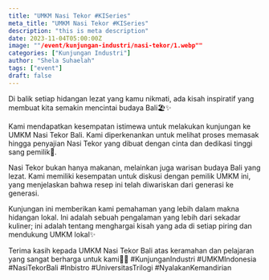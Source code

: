 ```yaml
---
title: "UMKM Nasi Tekor #KISeries"
meta_title: "UMKM Nasi Tekor #KISeries"
description: "this is meta description"
date: 2023-11-04T05:00:00Z
image: ""/event/kunjungan-industri/nasi-tekor/1.webp""
categories: ["Kunjungan Industri"]
author: "Shela Suhaelah"
tags: ["event"]
draft: false
---
```


Di balik setiap hidangan lezat yang kamu nikmati, ada kisah inspiratif yang membuat kita semakin mencintai budaya Bali🏖✨

Kami mendapatkan kesempatan istimewa untuk melakukan kunjungan ke UMKM Nasi Tekor Bali. Kami diperkenankan untuk melihat proses memasak hingga penyajian Nasi Tekor yang dibuat dengan cinta dan dedikasi tinggi sang pemilik🤍.

Nasi Tekor bukan hanya makanan, melainkan juga warisan budaya Bali yang lezat. Kami memiliki kesempatan untuk diskusi dengan pemilik UMKM ini, yang menjelaskan bahwa resep ini telah diwariskan dari generasi ke generasi.

Kunjungan ini memberikan kami pemahaman yang lebih dalam makna hidangan lokal. Ini adalah sebuah pengalaman yang lebih dari sekadar kuliner; ini adalah tentang menghargai kisah yang ada di setiap piring dan mendukung UMKM lokal✨

Terima kasih kepada UMKM Nasi Tekor Bali atas keramahan dan pelajaran yang sangat berharga untuk kami🍜📌
#KunjunganIndustri #UMKMIndonesia #NasiTekorBali #Inbistro #UniversitasTrilogi #NyalakanKemandirian